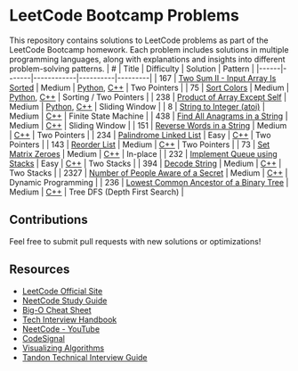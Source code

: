 # LeetCode Bootcamp Problems
This repository contains solutions to LeetCode problems as part of the LeetCode Bootcamp homework. Each problem includes solutions in multiple programming languages, along with explanations and insights into different problem-solving patterns.
| #    | Title | Difficulty | Solution | Pattern |
|------|-------|------------|----------|---------|
| 167  | [Two Sum II - Input Array Is Sorted](https://leetcode.com/problems/two-sum-ii-input-array-is-sorted/description/)  | Medium  | [Python](https://github.com/anthony-reese/Leetcode-Bootcamp-Spring-2025/blob/main/Week%201%3A%20Lists%2C%20Arrays%2C%20and%20Sorting/py/167_Two_Sum_II-Input_Array_Is_Sorted.py), [C++](https://github.com/anthony-reese/Leetcode-Bootcamp-Spring-2025/blob/main/Week%201%3A%20Lists%2C%20Arrays%2C%20and%20Sorting/cpp/167_Two_Sum_II-Input_Array_Is_Sorted.cpp)  | Two Pointers  |
| 75   | [Sort Colors](https://leetcode.com/problems/sort-colors/description/)  | Medium  | [Python](https://github.com/anthony-reese/Leetcode-Bootcamp-Spring-2025/blob/main/Week%201%3A%20Lists%2C%20Arrays%2C%20and%20Sorting/py/75_Sort_Colors.py), [C++](https://github.com/anthony-reese/Leetcode-Bootcamp-Spring-2025/blob/main/Week%201%3A%20Lists%2C%20Arrays%2C%20and%20Sorting/cpp/75_Sort_Colors.cpp)  | Sorting / Two Pointers  |
| 238  | [Product of Array Except Self](https://leetcode.com/problems/product-of-array-except-self/description/)  | Medium  | [Python](https://github.com/anthony-reese/Leetcode-Bootcamp-Spring-2025/blob/main/Week%201%3A%20Lists%2C%20Arrays%2C%20and%20Sorting/py/238_Product_of_Array_Except_Self.py), [C++](https://github.com/anthony-reese/Leetcode-Bootcamp-Spring-2025/blob/main/Week%201%3A%20Lists%2C%20Arrays%2C%20and%20Sorting/cpp/238_Product_of_Array_Except_Self.cpp)  | Sliding Window  |
| 8  | [String to Integer (atoi)](https://leetcode.com/problems/string-to-integer-atoi/description/)  | Medium  | [C++](https://github.com/anthony-reese/Leetcode-Bootcamp-Spring-2025/blob/main/Week%202%3A%20Strings%20and%20HashMap/cpp/8_String_to_Integer_(atoi).cpp)  | Finite State Machine  |
| 438  | [Find All Anagrams in a String](https://leetcode.com/problems/find-all-anagrams-in-a-string/description/)  | Medium  | [C++](https://github.com/anthony-reese/Leetcode-Bootcamp-Spring-2025/blob/main/Week%202%3A%20Strings%20and%20HashMap/cpp/438_Find_All_Anagrams_in_a_String.cpp)  | Sliding Window  |
| 151  | [Reverse Words in a String](https://leetcode.com/problems/reverse-words-in-a-string/description/)  | Medium  | [C++](https://github.com/anthony-reese/Leetcode-Bootcamp-Spring-2025/blob/main/Week%202%3A%20Strings%20and%20HashMap/cpp/151_Reverse_Words_in_a_String.cpp)  | Two Pointers  |
| 234  | [Palindrome Linked List](https://leetcode.com/problems/palindrome-linked-list/description/)  | Easy  | [C++](https://github.com/anthony-reese/Leetcode-Bootcamp-Spring-2025/blob/main/Week%203%3A%20Linked%20Lists%20and%20Matrices/cpp/234_Palindrome_Linked_List.cpp)  | Two Pointers  |
| 143  | [Reorder List](https://leetcode.com/problems/reorder-list/description/)  | Medium  | [C++](https://github.com/anthony-reese/Leetcode-Bootcamp-Spring-2025/blob/main/Week%203%3A%20Linked%20Lists%20and%20Matrices/cpp/143_Reorder_List.cpp)  | Two Pointers  |
| 73  | [Set Matrix Zeroes](https://leetcode.com/problems/set-matrix-zeroes/description/)  | Medium  | [C++](https://github.com/anthony-reese/Leetcode-Bootcamp-Spring-2025/blob/main/Week%203%3A%20Linked%20Lists%20and%20Matrices/cpp/73_Set_Matrix_Zeroes.cpp)  | In-place  |
| 232  | [Implement Queue using Stacks](https://leetcode.com/problems/implement-queue-using-stacks/description/)  | Easy  | [C++](https://github.com/anthony-reese/Leetcode-Bootcamp-Spring-2025/blob/main/Week%204%3A%20Graphs%2C%20Stacks%20%26%20Queues/cpp/232_Implement_Queue_using_Stacks.cpp)  | Two Stacks  |
| 394  | [Decode String](https://leetcode.com/problems/decode-string/description/)  | Medium  | [C++](https://github.com/anthony-reese/Leetcode-Bootcamp-Spring-2025/blob/main/Week%204%3A%20Graphs%2C%20Stacks%20%26%20Queues/cpp/394_Decode_String.cpp)  | Two Stacks  |
| 2327  | [Number of People Aware of a Secret](https://leetcode.com/problems/number-of-people-aware-of-a-secret/description/)  | Medium  | [C++](https://github.com/anthony-reese/Leetcode-Bootcamp-Spring-2025/blob/main/Week%204%3A%20Graphs%2C%20Stacks%20%26%20Queues/cpp/2327_Number_of_People_Aware_of_a_Secret.cpp)  | Dynamic Programming  |
| 236  | [Lowest Common Ancestor of a Binary Tree](https://leetcode.com/problems/lowest-common-ancestor-of-a-binary-tree/description/)  | Medium  | [C++](https://github.com/anthony-reese/Leetcode-Bootcamp-Spring-2025/blob/main/Week%206%3A%20Tree%2C%20Trie%2C%20Heap/cpp/236_Lowest_Common_Ancestor_of_a_Binary_Tree.cpp)  | Tree DFS (Depth First Search)  |

## Contributions
Feel free to submit pull requests with new solutions or optimizations!

## Resources
- [LeetCode Official Site](https://leetcode.com/)
- [NeetCode Study Guide](https://neetcode.io/)
- [Big-O Cheat Sheet](https://www.bigocheatsheet.com/)
- [Tech Interview Handbook](https://www.techinterviewhandbook.org/)
- [NeetCode - YouTube](https://www.youtube.com/channel/UC_mYaQAE6-71rjSN6CeCA-g)
- [CodeSignal](https://app.codesignal.com/)
- [Visualizing Algorithms](https://www.cs.usfca.edu/~galles/visualization/Algorithms.html)
- [Tandon Technical Interview Guide](https://spiffy-dash-ad2.notion.site/Technical-Interview-Guide-NYU-Tandon-Career-Hub-1733763096008027a4bfdeac33ae41ee)

